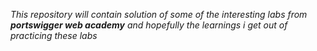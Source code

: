 *This repository will contain solution of some of the interesting labs from **portswigger web academy** and hopefully the learnings i get out of practicing these labs*
